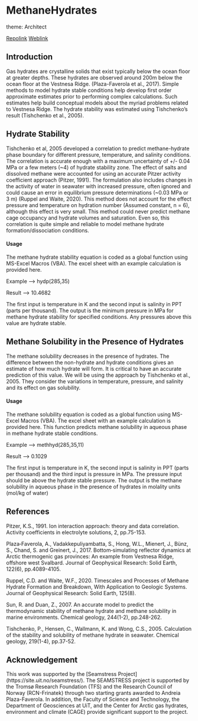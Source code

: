 # MethaneHydrates
theme: Architect

[Repolink](https://github.com/Poriyalar/MethaneHydrates/)        [Weblink](https://poriyalar.github.io/MethaneHydrates/)

<h2>Introduction</h2>
Gas hydrates are crystalline solids that exist typically below the ocean floor at greater depths. These hydrates are observed around 200m below the ocean floor at the Vestnesa Ridge. (Plaza-Faverola et al., 2017). Simple methods to model hydrate stable conditions help develop first order approximate estimates prior to performing complex calculations. Such estimates help build conceptual models about the myriad problems related to Vestnesa Ridge. The hydrate stability was estimated using Tishchenko’s result (Tishchenko et al., 2005).

<h2>Hydrate Stability</h2>
<p>Tishchenko et al, 2005 developed a correlation to predict methane-hydrate phase boundary for different pressure, temperature, and salinity conditions. The correlation is accurate enough with a maximum uncertainty of +/- 0.04 MPa or a few meters (~4) of hydrate stability zone. The effect of salts and dissolved methane were accounted for using an accurate Pitzer activity coefficient approach (Pitzer, 1991). The formulation also includes changes in the activity of water in seawater with increased pressure, often ignored and could cause an error in equilibrium pressure determinations (~0.03 MPa or 3 m) (Ruppel and Waite, 2020). This method does not account for the effect pressure and temperature on hydration number (Assumed constant, n = 6), although this effect is very small. This method could never predict methane cage occupancy and hydrate volumes and saturation. Even so, this correlation is quite simple and reliable to model methane hydrate formation/dissociation conditions.</p>

<h4>Usage</h4>
The methane hydrate stability equation is coded as a global function using MS-Excel Macros (VBA). The excel sheet with an example calculation is provided here. 

Example --> hydp(285,35)   

Result --> 10.4682   

The first input is temperature in K and the second input is salinity in PPT (parts per thousand). The output is the minimum pressure in MPa for methane hydrate stability for specified conditions. Any pressures above this value are hydrate stable.

<h2>Methane Solubility in the Presence of Hydrates</h2>
<p>The methane solubility decreases in the presence of hydrates. The difference between the non-hydrate and hydrate conditions gives an estimate of how much hydrate will form. It is critical to have an accurate prediction of this value. We will be using the approach by Tishchenko et al., 2005. They consider the variations in temperature, pressure, and salinity and its effect on gas solubility. </p>

<h4>Usage</h4>
The methane solubility equation is coded as a global function using MS-Excel Macros (VBA). The excel sheet with an example calculation is provided here. This function predicts methane solubility in aqueous phase in methane hydrate stable conditions.

Example --> methhyd(285,35,11)   

Result --> 0.1029
   
The first input is temperature in K, the second input is salinity in PPT (parts per thousand) and the third input is pressure in MPa. The pressure input should be above the hydrate stable pressure. The output is the methane solubility in aqueous phase in the presence of hydrates in molality units (mol/kg of water)

<h2>References</h2>
<p> Pitzer, K.S., 1991. Ion interaction approach: theory and data correlation. Activity coefficients in electrolyte solutions, 2, pp.75-153.</p>
<p> Plaza‐Faverola, A., Vadakkepuliyambatta, S., Hong, W.L., Mienert, J., Bünz, S., Chand, S. and Greinert, J., 2017. Bottom‐simulating reflector dynamics at Arctic thermogenic gas provinces: An example from Vestnesa Ridge, offshore west Svalbard. Journal of Geophysical Research: Solid Earth, 122(6), pp.4089-4105.</p>
<p> Ruppel, C.D. and Waite, W.F., 2020. Timescales and Processes of Methane Hydrate Formation and Breakdown, With Application to Geologic Systems. Journal of Geophysical Research: Solid Earth, 125(8).</p>
<p> Sun, R. and Duan, Z., 2007. An accurate model to predict the thermodynamic stability of methane hydrate and methane solubility in marine environments. Chemical geology, 244(1-2), pp.248-262.</p>
<p> Tishchenko, P., Hensen, C., Wallmann, K. and Wong, C.S., 2005. Calculation of the stability and solubility of methane hydrate in seawater. Chemical geology, 219(1-4), pp.37-52.</p>

<h2>Acknowledgement</h2>
This work was supported by the [Seamstress Project](https://site.uit.no/seamstress/). The SEAMSTRESS project is supported by the Tromsø Research Foundation (TFS) and the Research Council of Norway (RCN-Frinatek) through two starting grants awarded to Andreia Plaza-Faverola. In addition, the Faculty of Science and Technology, the Department of Geosciences at UiT, and the Center for Arctic gas hydrates, environment and climate (CAGE) provide significant support to the project.
